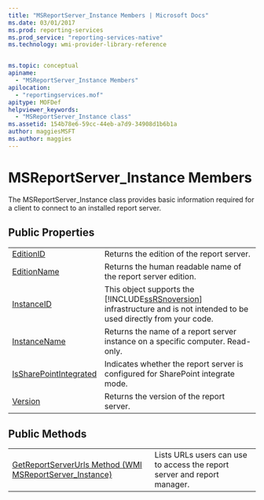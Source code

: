 ```yaml
---
title: "MSReportServer_Instance Members | Microsoft Docs"
ms.date: 03/01/2017
ms.prod: reporting-services
ms.prod_service: "reporting-services-native"
ms.technology: wmi-provider-library-reference


ms.topic: conceptual
apiname: 
  - "MSReportServer_Instance Members"
apilocation: 
  - "reportingservices.mof"
apitype: MOFDef
helpviewer_keywords: 
  - "MSReportServer_Instance class"
ms.assetid: 154b78e6-59cc-44eb-a7d9-34908d1b6b1a
author: maggiesMSFT
ms.author: maggies
---
```

# MSReportServer_Instance Members
  The MSReportServer_Instance class provides basic information required for a client to connect to an installed report server.  
  
## Public Properties  
  
|||  
|-|-|  
|[EditionID](../../reporting-services/wmi-provider-library-reference/msreportserver-instance-properties-editionid.md)|Returns the edition of the report server.|  
|[EditionName](../../reporting-services/wmi-provider-library-reference/msreportserver-instance-properties-editionname.md)|Returns the human readable name of the report server edition.|  
|[InstanceID](../../reporting-services/wmi-provider-library-reference/msreportserver-instance-properties-instanceid.md)|This object supports the [!INCLUDE[ssRSnoversion](../../includes/ssrsnoversion-md.md)] infrastructure and is not intended to be used directly from your code.|  
|[InstanceName](../../reporting-services/wmi-provider-library-reference/msreportserver-instance-properties-instancename.md)|Returns the name of a report server instance on a specific computer. Read-only.|  
|[IsSharePointIntegrated](../../reporting-services/wmi-provider-library-reference/msreportserver-instance-properties-issharepointintegrated.md)|Indicates whether the report server is configured for SharePoint integrate mode.|  
|[Version](../../reporting-services/wmi-provider-library-reference/msreportserver-instance-properties-version.md)|Returns the version of the report server.|  
  
## Public Methods  
  
|||  
|-|-|  
|[GetReportServerUrls Method &#40;WMI MSReportServer_Instance&#41;](../../reporting-services/wmi-provider-library-reference/msreportserver-instance-methods-getreportserverurls.md)|Lists URLs users can use to access the report server and report manager.|  
  
  
